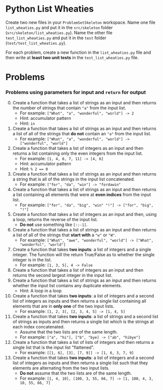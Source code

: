# Python List Wheaties

Create two new files in your `ProblemSetSkeleton` workspace. Name one file
`list_wheaties.py` and put it in the `src/skeleton` folder
(`src/skeleton/list_wheaties.py`). Name the other file `test_list_wheaties.py`
and put it in the `test` folder (`test/test_list_wheaties.py`).

For each problem, create a new function in the `list_wheaties.py` file and
then write at **least two unit tests** in the `test_list_wheaties.py` file.

# Problems

### Problems using **parameters** for input and `return` for output

0. Create a function that takes a list of strings as an input and then returns
   the number of strings that contain `"a"` from the input list.
    - For example: `["What", "a", "wonderful", "world"] -> 2`
    - Hint: accumulator pattern
    - Hint: `in`
1. Create a function that takes a list of strings as an input and then returns
   a list of all of the strings that **do not** contain an `"a"` from the input list.
    - For example: `["What", "a", "wonderful", "world"] -> ["wonderful", "world"]`
2. Create a function that takes a list of integers as an input and then returns
   a list containing only the even integers from the input list.
    - For example: `[1, 4, 6, 7, 11] -> [4, 6]`
    - Hint: accumulator pattern
    - Hint: `% 2 == 0`
3. Create a function that takes a list of strings as an input and then returns
   a string that is all of the strings in the input list concatenated.
    - For example: `["for", "da", "win"] -> "fordawin"`
4. Create a function that takes a list of strings as an input and then returns
   a list containing all elements that were at **even indices** from the input
   list.
    - For example: `["for", "da", "big", "win" "!"] -> ["for", "big", "!"]`
5. Create a function that takes a list of integers as an input and then, using
   a loop, returns the reverse of the input list.
    - **Do not** use something like `[::-1]`.
6. Create a function that takes a list of strings as an input and then returns
   a list of all of the strings that **start with** a `"w"` or `"W"`.
    - For example: `["What", "awe", "wonderful", "world"] -> ["What", "wonderful", "world"]`
7. Create a function that takes **two inputs**: a list of integers and a single
   integer. The function will the return True/False as to whether the single
   integer is in the list.
    - For example: `[1, 3, 5], 4 -> False`
8. Create a function that takes a list of integers as an input and then returns
   the second largest integer in the input list.
9. Create a function that takes a list of strings as an input and then returns
   whether the input list contains any duplicate elements.
    - Hint: A loop in a loop
10. Create a function that takes **two inputs**: a list of integers and a second
   list of integers as inputs and then returns a single list containing all
   elements that are in **only one** of the two input lists.
    - For example: `[1, 2, 3], [2, 3, 4, 5] -> [1, 4, 5]`
11. Create a function that takes **two inputs**: a list of strings and a second
   list of strings as inputs and then returns a single list which is the strings
   at each index concatenated.
    - Assume that the two lists are of the same length.
    - For example: `["a", "hi"], ["b", "bye] -> ["ab", "hibye"]`
12. Create a function that takes a list of lists of integers and then returns
   a single list that is the input list "flattened".
    - For example: `[[1, 6], [3], [7, 9]] -> [1, 6, 3, 7, 9]`
13. Create a function that takes **two inputs**: a list of integers and a second
   list of integers as inputs and then returns a single list such that they
   elements are alternating from the two input lists.
    - **Do not** assume that the two lists are of the same length.
    - For example: `[1, 4, 10], [100, 3, 55, 66, 7] -> [1, 100, 4, 3, 10, 55, 66, 7]`
